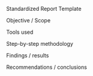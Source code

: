 Standardized Report Template

Objective / Scope

Tools used

Step-by-step methodology

Findings / results

Recommendations / conclusions
